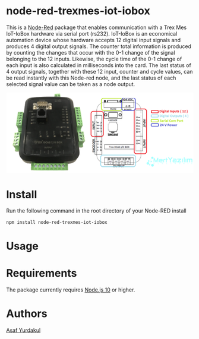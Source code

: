 # node-red-trexmes-iot-iobox

This is a [Node-Red][1] package that enables communication with a Trex Mes IoT-IoBox hardware via serial port (rs232).
IoT-IoBox is an economical automation device whose hardware accepts 12 digital input signals and produces 4 digital output signals.
The counter total information is produced by counting the changes that occur with the 0-1 change of the signal belonging to the 12 inputs. Likewise, the cycle time of the 0-1 change of each input is also calculated in milliseconds into the card.
The last status of 4 output signals, together with these 12 input, counter and cycle values, can be read instantly with this Node-red node, and the last status of each selected signal value can be taken as a node output.


![Iot-IoBox image](https://raw.githubusercontent.com/asafyurdakul/node-red-trexmes-iot-iobox/main/docs/assets/iocard.png)

# Install

Run the following command in the root directory of your Node-RED install

    npm install node-red-trexmes-iot-iobox

# Usage

# Requirements

The package currently requires [Node.js 10][1] or higher.


# Authors

[Asaf Yurdakul][4]

[1]:http://nodered.org
[4]:https://github.com/asafyurdakul

